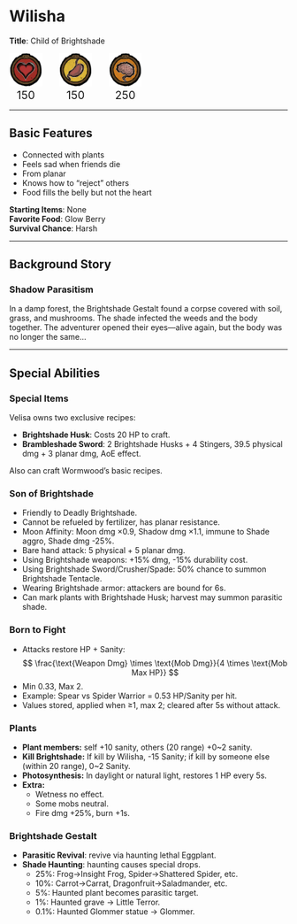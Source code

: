 # Wilisha
**Title**: Child of Brightshade
<div style="display:flex; gap:30px; text-align:center;">
  <div>
    <img src="../media/60px-Health_Meter.png" alt="Health">
    <div><big><big>150</big></big></div>
  </div>
  <div>
    <img src="../media/60px-Hunger_Meter.png" alt="Hunger">
    <div><big><big>150</big></big></div>
  </div>
  <div>
    <img src="../media/60px-Sanity_Meter.png" alt="Sanity">
    <div><big><big>250</big></big></div>
  </div>
</div>

----

## Basic Features
- Connected with plants  
- Feels sad when friends die  
- From planar 
- Knows how to “reject” others  
- Food fills the belly but not the heart  

**Starting Items**: None  
**Favorite Food**: Glow Berry  
**Survival Chance**: Harsh  

---

## Background Story
### Shadow Parasitism
In a damp forest, the Brightshade Gestalt found a corpse covered with soil, grass, and mushrooms. The shade infected the weeds and the body together. The adventurer opened their eyes—alive again, but the body was no longer the same...

---

## Special Abilities

### Special Items
Velisa owns two exclusive recipes:  
- **Brightshade Husk**: Costs 20 HP to craft.  
- **Brambleshade Sword**: 2 Brightshade Husks + 4 Stingers, 39.5 physical dmg + 3 planar dmg, AoE effect.  

Also can craft Wormwood’s basic recipes.

### Son of Brightshade
- Friendly to Deadly Brightshade.  
- Cannot be refueled by fertilizer, has planar resistance.  
- Moon Affinity: Moon dmg ×0.9, Shadow dmg ×1.1, immune to Shade aggro, Shade dmg -25%.  
- Bare hand attack: 5 physical + 5 planar dmg.  
- Using Brightshade weapons: +15% dmg, -15% durability cost.  
- Using Brightshade Sword/Crusher/Spade: 50% chance to summon Brightshade Tentacle.  
- Wearing Brightshade armor: attackers are bound for 6s.  
- Can mark plants with Brightshade Husk; harvest may summon parasitic shade.  

### Born to Fight
- Attacks restore HP + Sanity:  
  $$
  \frac{\text{Weapon Dmg} \times \text{Mob Dmg}}{4 \times \text{Mob Max HP}}
  $$
- Min 0.33, Max 2.  
- Example: Spear vs Spider Warrior = 0.53 HP/Sanity per hit.  
- Values stored, applied when ≥1, max 2; cleared after 5s without attack.  

### Plants
- **Plant members:** self +10 sanity, others (20 range) +0~2 sanity.  
- **Kill Brightshade:** If kill by Wilisha, -15 Sanity; if kill by someone else (within 20 range), 0~2 Sanity.
- **Photosynthesis:** In daylight or natural light, restores 1 HP every 5s.  
- **Extra:**  
  - Wetness no effect.  
  - Some mobs neutral.  
  - Fire dmg +25%, burn +1s.  

### Brightshade Gestalt
- **Parasitic Revival**: revive via haunting lethal Eggplant.  
- **Shade Haunting**: haunting causes special drops.  
  - 25%: Frog→Insight Frog, Spider→Shattered Spider, etc.  
  - 10%: Carrot→Carrat, Dragonfruit→Saladmander, etc.  
  - 5%: Haunted plant becomes parasitic target.  
  - 1%: Haunted grave → Little Terror.  
  - 0.1%: Haunted Glommer statue → Glommer.  
